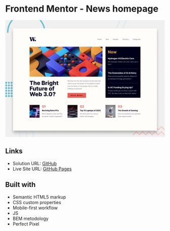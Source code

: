 # Frontend Mentor - News homepage

![Design preview for the News homepage coding challenge](./design/desktop-preview.jpg)

## Links

- Solution URL: [GitHub](https://github.com/dar-ju/dar-ju.github.io/tree/main/FM_14_news-homepage)
- Live Site URL: [GitHub Pages](https://dar-ju.github.io/FM_14_news-homepage/)

## Built with

- Semantic HTML5 markup
- CSS custom properties
- Mobile-first workflow
- JS
- BEM metodology
- Perfect Pixel
